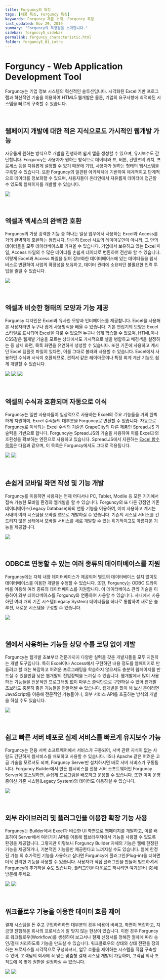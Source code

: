 ```yaml
---
title: Forguncy의 특징
tags: [제품 특징, Forguncy 특징]
keywords: Forguncy 제품 소개, Forguncy 특징
last_updated: Nov 29, 2019
summary: "Forguncy의 특장점을 소개합니다."
sidebar: forguncy5_sidebar
permalink: forguncy_characteristic.html
folder: forguncy5_01_intro
---
```


# Forguncy - Web Application Development Tool

Forguncy는 기업 정보 시스템의 혁신적인 솔루션입니다. 시각화된 Excel 기반 프로그램과 혁신적인 기술을 이용하여 HTML5 웹개발은 물론, 기업의 요구사항에 최적화된 시스템을 빠르게 구축할 수 있습니다.
<br /><br /><br />


## 웹페이지 개발에 대한 적은 지식으로도 가시적인 웹개발 가능

자유롭게 원하는 방식으로 개발을 진행하여 쉽게 앱을 생성할 수 있으며, 유지보수도 간단합니다. Forguncy는 사용자가 원하는 방식으로 데이터와 표, 버튼, 컨텐츠의 위치, 프로세스 등을 자유롭게 설정할 수 있기 때문에 기업, 사용자가 원하는 형태의 웹시스템을 구축할 수 있습니다. 또한 Forguncy의 일관된 아키텍처에 기반하여 체계적이고 단계적으로 데이터를 정보화할 수 있으며, 사용자들이 온라인에서 자유롭게 데이터에 접근할 수 있도록 웹페이지를 개발할 수 있습니다.

![]({{site.url}}/images/forguncy5/forguncy_customize.png)
<br /><br /><br />


## 엑셀과 엑세스의 완벽한 호환

Forguncy의 가장 강력한 기능 중 하나는 일상 업무에서 사용하는 Excel과 Access를 거의 완벽하게 호환하는 점입니다. 단순히 Excel 시트의 레이아웃만이 아니라, 그 안의 데이터들을 모두 데이터베이스로 가져올 수 있습니다. 기업에서 보유하고 있는 Excel 파일, Access 파일의 수 많은 데이터를 손쉽게 데이터로 변환하여 전산화 할 수 있습니다. 이렇게 Excel과 Access 파일을 읽어 정보화한 데이터베이스에 있는 데이터들을 웹서비스로 변환하여 사업의 확장성을 보유하고, 데이터 관리에 소요되던 불필요한 인력 투입을 줄일 수 있습니다.

![]({{site.url}}/images/forguncy5/change-excel_access3.png)
<br /><br /><br />


## 엑셀과 비슷한 형태의 모양과 기능 제공

Forguncy 디자인은 Excel과 유사한 모양과 인터페이스를 제공합니다. Excel을 사용해 본 사용자라면 누구나 쉽게 사용방식을 배울 수 있습니다. 기본 편집기의 모양은 Excel 스타일로 표시되어 Excel을 다룰 수 있으면 누구나 쉽게 학습할 수 있으며, HTML이나 CSS같은 웹개발 기술을 모르는 상태에서도 가시적으로 셀을 병합하고 배경색을 설정하는 등 상세 화면, 목록 화면을 유연하게 생성할 수 있습니다. 또한 기존에 사용하고 계시던 Excel 템플릿 파일이 있다면, 이를 그대로 불러와 사용할 수 있습니다. Excel에서 사용하던 수식과 서식이 호환되므로, 견적서 같은 레이아웃이나 특정 회계 계산 기능도 쉽게 개발할 수 있습니다.

![]({{site.url}}/images/forguncy5/uiux_01_excel.png)
![]({{site.url}}/images/forguncy5/uiux_02_forguncy.png)
![]({{site.url}}/images/forguncy5/uiux_05_excel_forguncy.png)
<br /><br /><br />


## 엑셀의 수식과 호환되며 자동으로 이식 

Forguncy는 일반 사용자들이 일상적으로 사용하는 Excel의 주요 기능들을 거의 완벽하게 지원하며, Excel 수식들의 대부분을 Forguncy로 변환할 수 있습니다. 자동으로 Forguncy로 이식되는 Excel 수식의 기술은 GrapeCity의 다른 제품인 Spread.JS 기술력을 기반으로 합니다. Forguncy는 Spread.JS의 기술을 차용하여 이를 Excel과의 호환성을 확보하는 엔진으로 사용하고 있습니다. Spread.JS에서 지원하는 [Excel 함수 목록](https://help.grapecity.com/spread/SpreadSheets12/webframe.html#FormulaFunctions.html)은 다음과 같으며, 이 목록은 Forguncy에서도 그대로 적용됩니다.

![]({{site.url}}/images/forguncy5/formular01.png)
![]({{site.url}}/images/forguncy5/formular02.png)
<br /><br /><br />


## 손쉽게 모바일 화면 작성 및 기능 개발

Forguncy를 이용하면 사용자는 언제 어디서나 PC, Tablet, Modile 등 모든 기기에서 접속 가능한 모바일 환경의 웹개발을 할 수 있습니다. Forguncy의 또 다른 강점인 기존 데이터베이스(Legacy Database)와의 연동 기능을 이용하여, 이미 사용하고 계시는 사내의 여러 시스템을 모바일 앱으로 개발하실 수 있습니다. 기존의 시스템 서비스를 건드리지 않은 상태에서 모바일 서비스를 새로 개발할 수 있는 획기적이고도 아름다운 기능을 제공합니다.

![]({{site.url}}/images/forguncy5/mobile1.png)
<br /><br /><br />


## ODBC로 연동할 수 있는 여러 종류의 데이터베이스를 지원

Forguncy에는 자체 내장 데이터베이스가 제공되어 별도의 데이터베이스 설치 없이도 데이터베이스를 이용한 개발을 수행할 수 있습니다. 또한, Forguncy는 ODBC 드라이버를 이용해 여러 종류의  데이터베이스를 지원합니다. 이 데이터베이스 관리 기술을 이용하여 외부 데이터베이스를 Forguncy와 연동하여 사용할 수 있습니다. 사내에서 사용하던 여러 개의 기존 시스템(Legacy System) 데이터들을 하나로 통합하여 새로운 솔루션, 새로운 시스템을 구성할 수 있습니다.

![]({{site.url}}/images/forguncy5/database.png)
<br /><br /><br />


## 웹에서 사용하는 기능들 상당 수를 코딩 없이 개발

Forguncy는 웹개발 초보부터 전문가까지 다양한 실력을 갖춘 개발자들을 모두 지원하는 개발 도구입니다. 특히 Excel이나 Access에서 구현하던 내용 정도를 웹페이지로 만들려고 할 때는 복잡하고 어려운 프로그래밍을 학습하지 않으셔도 충분히 웹페이지를 만드실 수 있을만큼 낮은 웹개발의 진입장벽을 느끼실 수 있습니다. 웹개발에서 많이 사용하든 기능들을 전문적인 프로그래밍 없이 마우스 클릭만으로 구현하실 수 있어 웹개발 초보라도 충분히 좋은 기능들을 만들어낼 수 있습니다. 웹개발을 많이 해 보신 분이라면 JavaScript를 이용해 전문적인 기능들이나, 외부 서비스 API를 호출하는 방식의 개발을 하실 수도 있습니다.

![]({{site.url}}/images/forguncy5/easy_click_command.png)
<br /><br /><br />


## 쉽고 빠른 서버 배포로 실제 서비스를 빠르게 유지보수 가능

Forguncy는 전용 서버 소프트웨어에서 서비스가 구동되어, 서버 관련 지식이 없는 사람도 간단하게 웹서비스를 배포하고 사용할 수 있습니다. IIS나 Apache 같은 어려운 고급 기술을 모르셔도 되며, Forguncy Server만 설치하시면 바로 서버 서비스가 구동됩니다. Forguncy Builder에서 만든 웹서비스를 전용 서버 소프트웨어인 Forguncy Server에 호스팅하면, 손쉽게 프로그램을 배포하고 운용할 수 있습니다. 또한 이미 운영 중이신 기존 시스템(Legacy System)의 데이터도 이용하실 수 있습니다.

![]({{site.url}}/images/forguncy5/forgucy_concept.png)
<br /><br /><br />


## 외부 라이브러리 및 플러그인을 이용한 확장 기능 사용

Forguncy는 Builder에서 Excel과 비슷한 UI 화면으로 웹페이지를 개발하고, 이를 배포하여 Server에서 여러가지 API를 이용해 웹브라우저에서 기능을 사용할 수 있도록 환경을 제공합니다. 그렇지만 이렇보니 Forguncy Builder 자체의 기능은 웹에 한정된 기능을 제공하거나, 기본적인 기능들만 제공한다고 느껴지실 수도 있습니다. 웹에 한정된 기능 외 추가적인 기능을 사용하고 싶다면 Forguncy에 플러그인(Plug-in)을 더하면 더욱 편리한 기능을 사용할 수 있습니다. 사용자가 직접 플러그인을 만들어 빌드하셔서 Forguncy에 추가하실 수도 있습니다. 플러그인을 다운로드 하시려면 여기(준비 중)에 방문해 주세요.

![]({{site.url}}/images/forguncy5/plugins.png)
![]({{site.url}}/images/forguncy5/js_css_import.png)
<br /><br /><br />


## 워크플로우 기능을 이용한 데이터 흐름 제어

결재 시스템을 돈 주고 구입하려하면 대부분의 경우 비용이 비싸고, 화면이 복잡하고, 지금껏 진행해온 회사의 프로세스에 잘 맞지 않는 현상이 있습니다. 이런 경우 Forguncy로 워크플로우(Workflow)를 생성하여 보고서나 졀재 신청서를 정해진 절차에 따라 승인/결재 처리하도록 기능을 만드실 수 있습니다. 워크플로우의 상태와 상태 전환을 정의 하는 프로세스를 시각적으로 구성하셔서, 업무 흐름을 제어하는 시스템을 직접 구축할 수 있어, 고객님의 회사에 꼭 맞는 맞춤형 결재 시스템 개발이 가능하며, 고객님 회사 조직도에 꼭 맞게 권한을 설정하실 수 있습니다.

![]({{site.url}}/images/forguncy5/workflow_reporting_line.png)
![]({{site.url}}/images/forguncy5/workflow.png)
<br /><br /><br />